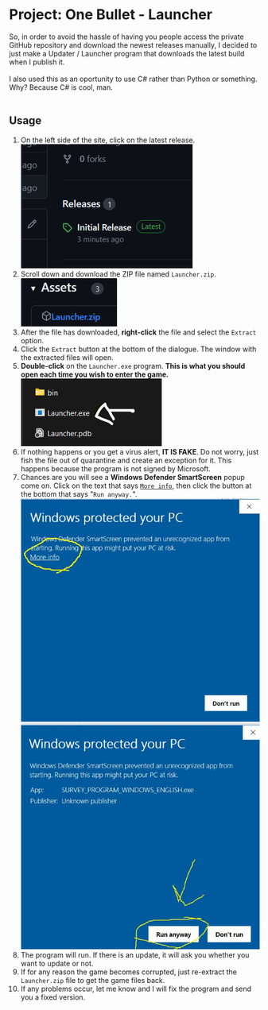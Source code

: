 # Project: One Bullet - Launcher
So, in order to avoid the hassle of having you people access the private GitHub repository and download the newest releases manually, I decided to just make a Updater / Launcher program that downloads the latest build when I publish it.
<br><br>
I also used this as an oportunity to use C# rather than Python or something. Why? Because C# is cool, man.
<br><br>

## Usage
1. On the left side of the site, click on the latest release.
<br>![](img/latest.png)<br>
1. Scroll down and download the ZIP file named `Launcher.zip`.
<br>![](img/launcher.png)<br>
1. After the file has downloaded, **right-click** the file and select the `Extract` option.
1. Click the `Extract` button at the bottom of the dialogue. The window with the extracted files will open.
1. **Double-click** on the `Launcher.exe` program. **This is what you should open each time you wish to enter the game.**
<br>![](img/arrow.png)<br>
1. If nothing happens or you get a virus alert, **IT IS FAKE**. Do not worry, just fish the file out of quarantine and create an exception for it. This happens because the program is not signed by Microsoft.
1. Chances are you will see a **Windows Defender SmartScreen** popup come on. Click on the text that says <ins>`More info`</ins>, then click the button at the bottom that says "`Run anyway.`".<br>
![](img/tobeh01.jpg)
![](img/tobeh02.jpg)
1. The program will run. If there is an update, it will ask you whether you want to update or not.
1. If for any reason the game becomes corrupted, just re-extract the `Launcher.zip` file to get the game files back.
1. If any problems occur, let me know and I will fix the program and send you a fixed version.